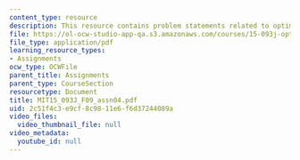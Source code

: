 ```yaml
---
content_type: resource
description: This resource contains problem statements related to optimization methods.
file: https://ol-ocw-studio-app-qa.s3.amazonaws.com/courses/15-093j-optimization-methods-fall-2009/2c51f4c3e9cf8c9811e6f6d37244089a_MIT15_093J_F09_assn04.pdf
file_type: application/pdf
learning_resource_types:
- Assignments
ocw_type: OCWFile
parent_title: Assignments
parent_type: CourseSection
resourcetype: Document
title: MIT15_093J_F09_assn04.pdf
uid: 2c51f4c3-e9cf-8c98-11e6-f6d37244089a
video_files:
  video_thumbnail_file: null
video_metadata:
  youtube_id: null
---
```

